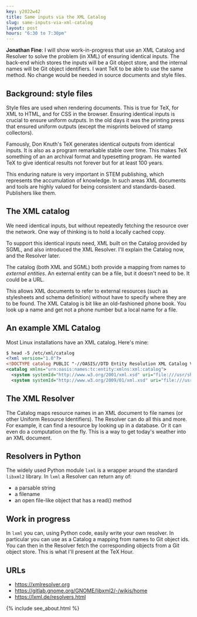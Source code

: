 ```yaml
---
key: y2022w42
title: Same inputs via the XML Catalog
slug: same-inputs-via-xml-catalog
layout: post
hours: "6:30 to 7:30pm"
---
```


**Jonathan Fine**: I will show work-in-progress that use an XML
Catalog and Resolver to solve the problem (in XML) of ensuring
identical inputs. The back-end which stores the inputs will be a Git
object store, and the internal names will be Git object identifiers. I
want TeX to be able to use the same method. No change would be needed
in source documents and style files.

## Background: style files

Style files are used when rendering documents. This is true for TeX,
for XML to HTML, and for CSS in the browser. Ensuring identical inputs
is crucial to ensure uniform outputs. In the old days it was the
printing press that ensured uniform outputs (except the misprints
beloved of stamp collectors).

Famously, Don Knuth's TeX generates identical outputs from identical
inputs. It is also as a program remarkable stable over time. This
makes TeX something of an an archival format and typesetting
program. He wanted TeX to give identical results not forever but for
at least 100 years.

This enduring nature is very important in STEM publishing, which
represents the accumulation of knowledge. In such areas XML documents
and tools are highly valued for being consistent and
standards-based. Publishers like them.

## The XML catalog

We need identical inputs, but without repeatedly fetching the resource
over the network. One way of thinking is to hold a locally cached copy.

To support this identical inputs need, XML built on the Catalog
provided by SGML, and also introduced the XML Resolver. I'll explain
the Catalog now, and the Resolver later.

The catalog (both XML and SGML) both provide a mapping from names to
_external entities_. An external entity can be a file, but it doesn't
need to be. It could be a URL.

This allows XML documents to refer to external resources (such as
stylesheets and schema definition) without have to specify where they
are to be found. The XML Catalog is bit like an old-fashioned phone
book. You look up a name and get not a phone number but a local name
for a file.

## An example XML Catalog

Most Linux installations have an XML catalog. Here's mine:

```xml
$ head -5 /etc/xml/catalog
<?xml version="1.0"?>
<!DOCTYPE catalog PUBLIC "-//OASIS//DTD Entity Resolution XML Catalog V1.0//EN" "http://www.oasis-open.org/committees/entity/release/1.0/catalog.dtd">
<catalog xmlns="urn:oasis:names:tc:entity:xmlns:xml:catalog">
  <system systemId="http://www.w3.org/2001/xml.xsd" uri="file:///usr/share/xml/xml.xsd"/>
  <system systemId="http://www.w3.org/2009/01/xml.xsd" uri="file:///usr/share/xml/xml.xsd"/>
```

## The XML Resolver

The Catalog maps resource names in an XML document to file names (or
other Uniform Resource Identifiers). The Resolver can do all this and
more. For example, it can find a resource by looking up in a
database. Or it can even do a computation on the fly. This is a way to
get today's weather into an XML document.

## Resolvers in Python

The widely used Python module `lxml` is a wrapper around the standard
`libxml2` library. In `lxml` a Resolver can return any of:
- a parsable string
- a filename
- an open file-like object that has a read() method

## Work in progress

In `lxml` you can, using Python code, easily write your own
resolver. In particular you can use as a Catalog a mapping from names
to Git object ids. You can then in the Resolver fetch the
corresponding objects from a Git object store. This is what I'll
present at the TeX Hour.

## URLs

- <https://xmlresolver.org>
- <https://gitlab.gnome.org/GNOME/libxml2/-/wikis/home>
- <https://lxml.de/resolvers.html>

{% include see_about.html %}
